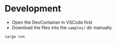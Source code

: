 # Development

* Open the DevContainer in VSCode first
* Download the files into the `samples/` dir manually

```
cargo run
```
